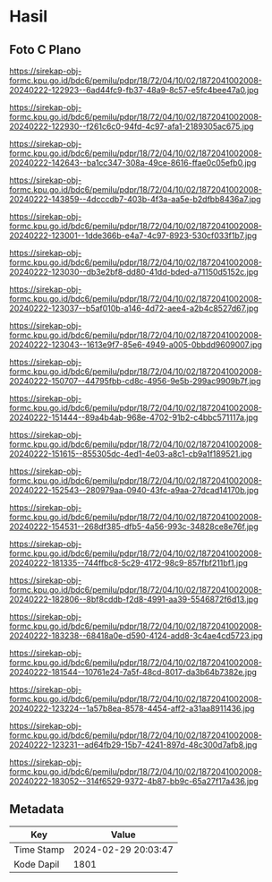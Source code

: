 # Hasil

## Foto C Plano

https://sirekap-obj-formc.kpu.go.id/bdc6/pemilu/pdpr/18/72/04/10/02/1872041002008-20240222-122923--6ad44fc9-fb37-48a9-8c57-e5fc4bee47a0.jpg

https://sirekap-obj-formc.kpu.go.id/bdc6/pemilu/pdpr/18/72/04/10/02/1872041002008-20240222-122930--f261c6c0-94fd-4c97-afa1-2189305ac675.jpg

https://sirekap-obj-formc.kpu.go.id/bdc6/pemilu/pdpr/18/72/04/10/02/1872041002008-20240222-142643--ba1cc347-308a-49ce-8616-ffae0c05efb0.jpg

https://sirekap-obj-formc.kpu.go.id/bdc6/pemilu/pdpr/18/72/04/10/02/1872041002008-20240222-143859--4dcccdb7-403b-4f3a-aa5e-b2dfbb8436a7.jpg

https://sirekap-obj-formc.kpu.go.id/bdc6/pemilu/pdpr/18/72/04/10/02/1872041002008-20240222-123001--1dde366b-e4a7-4c97-8923-530cf033f1b7.jpg

https://sirekap-obj-formc.kpu.go.id/bdc6/pemilu/pdpr/18/72/04/10/02/1872041002008-20240222-123030--db3e2bf8-dd80-41dd-bded-a71150d5152c.jpg

https://sirekap-obj-formc.kpu.go.id/bdc6/pemilu/pdpr/18/72/04/10/02/1872041002008-20240222-123037--b5af010b-a146-4d72-aee4-a2b4c8527d67.jpg

https://sirekap-obj-formc.kpu.go.id/bdc6/pemilu/pdpr/18/72/04/10/02/1872041002008-20240222-123043--1613e9f7-85e6-4949-a005-0bbdd9609007.jpg

https://sirekap-obj-formc.kpu.go.id/bdc6/pemilu/pdpr/18/72/04/10/02/1872041002008-20240222-150707--44795fbb-cd8c-4956-9e5b-299ac9909b7f.jpg

https://sirekap-obj-formc.kpu.go.id/bdc6/pemilu/pdpr/18/72/04/10/02/1872041002008-20240222-151444--89a4b4ab-968e-4702-91b2-c4bbc571117a.jpg

https://sirekap-obj-formc.kpu.go.id/bdc6/pemilu/pdpr/18/72/04/10/02/1872041002008-20240222-151615--855305dc-4ed1-4e03-a8c1-cb9a1f189521.jpg

https://sirekap-obj-formc.kpu.go.id/bdc6/pemilu/pdpr/18/72/04/10/02/1872041002008-20240222-152543--280979aa-0940-43fc-a9aa-27dcad14170b.jpg

https://sirekap-obj-formc.kpu.go.id/bdc6/pemilu/pdpr/18/72/04/10/02/1872041002008-20240222-154531--268df385-dfb5-4a56-993c-34828ce8e76f.jpg

https://sirekap-obj-formc.kpu.go.id/bdc6/pemilu/pdpr/18/72/04/10/02/1872041002008-20240222-181335--744ffbc8-5c29-4172-98c9-857fbf211bf1.jpg

https://sirekap-obj-formc.kpu.go.id/bdc6/pemilu/pdpr/18/72/04/10/02/1872041002008-20240222-182806--8bf8cddb-f2d8-4991-aa39-5546872f6d13.jpg

https://sirekap-obj-formc.kpu.go.id/bdc6/pemilu/pdpr/18/72/04/10/02/1872041002008-20240222-183238--68418a0e-d590-4124-add8-3c4ae4cd5723.jpg

https://sirekap-obj-formc.kpu.go.id/bdc6/pemilu/pdpr/18/72/04/10/02/1872041002008-20240222-181544--10761e24-7a5f-48cd-8017-da3b64b7382e.jpg

https://sirekap-obj-formc.kpu.go.id/bdc6/pemilu/pdpr/18/72/04/10/02/1872041002008-20240222-123224--1a57b8ea-8578-4454-aff2-a31aa8911436.jpg

https://sirekap-obj-formc.kpu.go.id/bdc6/pemilu/pdpr/18/72/04/10/02/1872041002008-20240222-123231--ad64fb29-15b7-4241-897d-48c300d7afb8.jpg

https://sirekap-obj-formc.kpu.go.id/bdc6/pemilu/pdpr/18/72/04/10/02/1872041002008-20240222-183052--314f6529-9372-4b87-bb9c-65a27f17a436.jpg


## Metadata

| Key        | Value               |
| ---------- | ------------------- |
| Time Stamp | 2024-02-29 20:03:47 |
| Kode Dapil | 1801                |



